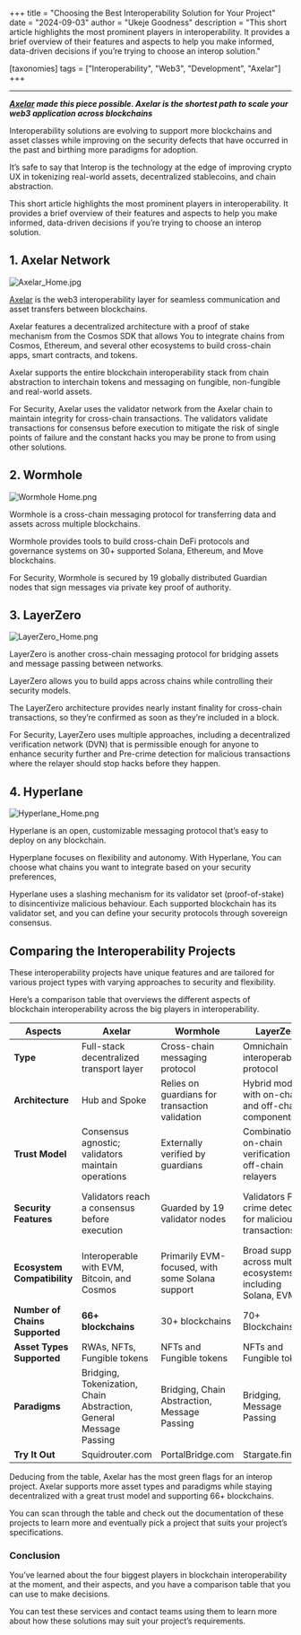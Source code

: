 +++
title = "Choosing the Best Interoperability Solution for Your Project"
date = "2024-09-03"
author = "Ukeje Goodness"
description = "This short article highlights the most prominent players in interoperability. It provides a brief overview of their features and aspects to help you make informed, data-driven decisions if you’re trying to choose an interop solution."

[taxonomies]
tags = ["Interoperability", "Web3", "Development", "Axelar"]
+++

---

_**[Axelar](axelar.network) made this piece possible. Axelar is the shortest path to scale your web3 application across
blockchains**_

Interoperability solutions are evolving to support more blockchains and asset classes while improving on the security
defects that have occurred in the past and birthing more paradigms for adoption.

It’s safe to say that Interop is the technology at the edge of improving crypto UX in tokenizing real-world assets,
decentralized stablecoins, and chain abstraction.

This short article highlights the most prominent players in interoperability. It provides a brief overview of their
features and aspects to help you make informed, data-driven decisions if you’re trying to choose an interop solution.

## 1. Axelar Network

![Axelar_Home.jpg](/screenshot/Axelar_Home.png)

[Axelar](http://axelar.network) is the web3 interoperability layer for seamless communication and asset transfers
between blockchains.

Axelar features a decentralized architecture with a proof of stake mechanism from the Cosmos SDK that allows You to
integrate chains from Cosmos, Ethereum, and several other ecosystems to build cross-chain apps, smart contracts, and
tokens.

Axelar supports the entire blockchain interoperability stack from chain abstraction to interchain tokens and messaging
on fungible, non-fungible and real-world assets.

For Security, Axelar uses the validator network from the Axelar chain to maintain integrity for cross-chain
transactions. The validators validate transactions for consensus before execution to mitigate the risk of single points
of failure and the constant hacks you may be prone to from using other solutions.

## 2. Wormhole

![Wormhole Home.png](/screenshot/Wormhole_Home.png)

Wormhole is a cross-chain messaging protocol for transferring data and assets across multiple blockchains.

Wormhole provides tools to build cross-chain DeFi protocols and governance systems on 30+ supported Solana, Ethereum,
and Move blockchains.

For Security, Wormhole is secured by 19 globally distributed Guardian nodes that sign messages via private key proof of
authority.

## 3. LayerZero

![LayerZero_Home.png](/screenshot/LayerZero_Home.png)

LayerZero is another cross-chain messaging protocol for bridging assets and message passing between networks.

LayerZero allows you to build apps across chains while controlling their security models.

The LayerZero architecture provides nearly instant finality for cross-chain transactions, so they’re confirmed as soon
as they’re included in a block.

For Security, LayerZero uses multiple approaches, including a decentralized verification network (DVN) that is
permissible enough for anyone to enhance security further and Pre-crime detection for malicious transactions where the
relayer should stop hacks before they happen.

## 4. Hyperlane

![Hyperlane_Home.png](/screenshot/HyperLane_Home.png)

Hyperlane is an open, customizable messaging protocol that’s easy to deploy on any blockchain.

Hyperplane focuses on flexibility and autonomy. With Hyperlane, You can choose what chains you want to integrate based
on your security preferences,

Hyperlane uses a slashing mechanism for its validator set (proof-of-stake) to disincentivize malicious behaviour. Each
supported blockchain has its validator set, and you can define your security protocols through sovereign consensus.

## Comparing the Interoperability Projects

These interoperability projects have unique features and are tailored for various project types with varying approaches
to security and flexibility.

Here’s a comparison table that overviews the different aspects of blockchain interoperability across the big players in
interoperability.

| **Aspects**                    | **Axelar**                                                         | **Wormhole**                                    | **LayerZero**                                                   | **Hyperlane**                                 |
|--------------------------------|--------------------------------------------------------------------|-------------------------------------------------|-----------------------------------------------------------------|-----------------------------------------------|
| **Type**                       | Full-stack decentralized transport layer                           | Cross-chain messaging protocol                  | Omnichain interoperability protocol                             | Cross-chain messaging protocol                |
| **Architecture**               | Hub and Spoke                                                      | Relies on guardians for transaction validation  | Hybrid model with on-chain and off-chain components             | Uses a modular approach for messaging         |
| **Trust Model**                | Consensus agnostic; validators maintain operations                 | Externally verified by guardians                | Combination of on-chain verification and off-chain relayers     | Externally verified with a focus on modularity |
| **Security Features**          | Validators reach a consensus before execution                      | Guarded by 19 validator nodes                   | Validators Pre-crime detection for malicious transactions       | Focus on security through modular components  |
| **Ecosystem Compatibility**    | Interoperable with EVM, Bitcoin, and Cosmos                        | Primarily EVM-focused, with some Solana support | Broad support across multiple ecosystems, including Solana, EVM | Designed for cross-chain communication.       |
| **Number of Chains Supported** | **66+ blockchains**                                                | 30+ blockchains                                 | 70+ Blockchains                                                 | 50+ Blockchains                               |
| **Asset Types Supported**      | RWAs, NFTs, Fungible tokens                                        | NFTs and Fungible tokens                        | NFTs and Fungible tokens                                        | NFTs and Fungible tokens                      |
| **Paradigms**                  | Bridging, Tokenization, Chain Abstraction, General Message Passing | Bridging, Chain Abstraction, Message Passing    | Bridging, Message Passing                                       | Bridging, Message Passing                     |
| **Try It Out**                 | Squidrouter.com                                                    | PortalBridge.com                                | Stargate.finance                                                | Usenexus.org                                  |

Deducing from the table, Axelar has the most green flags for an interop project. Axelar supports more asset types and
paradigms while staying decentralized with a great trust model and supporting 66+ blockchains.

You can scan through the table and check out the documentation of these projects to learn more and eventually pick a
project that suits your project’s specifications.

### Conclusion

You’ve learned about the four biggest players in blockchain interoperability at the moment, and their aspects, and you
have a comparison table that you can use to make decisions.

You can test these services and contact teams using them to learn more about how these solutions may suit your project’s
requirements.